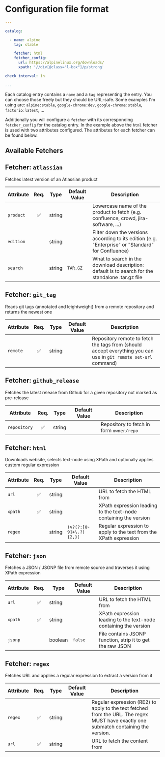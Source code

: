 # Configuration file format

```yaml
---

catalog:

  - name: alpine
    tag: stable

    fetcher: html
    fetcher_config:
      url: https://alpinelinux.org/downloads/
      xpath: '//div[@class="l-box"]/p/strong'

check_interval: 1h

...
```

Each catalog entry contains a `name` and a `tag` representing the entry. You can choose those freely but they should be URL-safe. Some examples I'm using are: `alpine:stable`, `google-chrome:dev`, `google-chrome:stable`, `factorio:latest`, …

Additionally you will configure a `fetcher` with its corresponding `fetcher_config` for the catalog entry. In the example above the `html` fetcher is used with two attributes configured. The attributes for each fetcher can be found below.

## Available Fetchers

## Fetcher: `atlassian`

Fetches latest version of an Atlassian product

| Attribute | Req. | Type | Default Value | Description |
| --------- | :--: | ---- | ------------- | ----------- |
| `product` | ✅ | string |  | Lowercase name of the product to fetch (e.g. confluence, crowd, jira-software, ...) |
| `edition` |  | string |  | Filter down the versions according to its edition (e.g. "Enterprise" or "Standard" for Confluence) |
| `search` |  | string | `TAR.GZ` | What to search in the download description: default is to search for the standalone .tar.gz file |

## Fetcher: `git_tag`

Reads git tags (annotated and leightweight) from a remote repository and returns the newest one

| Attribute | Req. | Type | Default Value | Description |
| --------- | :--: | ---- | ------------- | ----------- |
| `remote` | ✅ | string |  | Repository remote to fetch the tags from (should accept everything you can use in `git remote set-url` command) |

## Fetcher: `github_release`

Fetches the latest release from Github for a given repository not marked as pre-release

| Attribute | Req. | Type | Default Value | Description |
| --------- | :--: | ---- | ------------- | ----------- |
| `repository` | ✅ | string |  | Repository to fetch in form `owner/repo` |

## Fetcher: `html`

Downloads website, selects text-node using XPath and optionally applies custom regular expression

| Attribute | Req. | Type | Default Value | Description |
| --------- | :--: | ---- | ------------- | ----------- |
| `url` | ✅ | string |  | URL to fetch the HTML from |
| `xpath` | ✅ | string |  | XPath expression leading to the text-node containing the version |
| `regex` |  | string | `(v?(?:[0-9]+\.?){2,})` | Regular expression to apply to the text from the XPath expression |

## Fetcher: `json`

Fetches a JSON / JSONP file from remote source and traverses it using XPath expression

| Attribute | Req. | Type | Default Value | Description |
| --------- | :--: | ---- | ------------- | ----------- |
| `url` | ✅ | string |  | URL to fetch the HTML from |
| `xpath` | ✅ | string |  | XPath expression leading to the text-node containing the version |
| `jsonp` |  | boolean | `false` | File contains JSONP function, strip it to get the raw JSON |

## Fetcher: `regex`

Fetches URL and applies a regular expression to extract a version from it

| Attribute | Req. | Type | Default Value | Description |
| --------- | :--: | ---- | ------------- | ----------- |
| `regex` | ✅ | string |  | Regular expression (RE2) to apply to the text fetched from the URL. The regex MUST have exactly one submatch containing the version. |
| `url` | ✅ | string |  | URL to fetch the content from |



<!-- vim: set ft=markdown : -->
